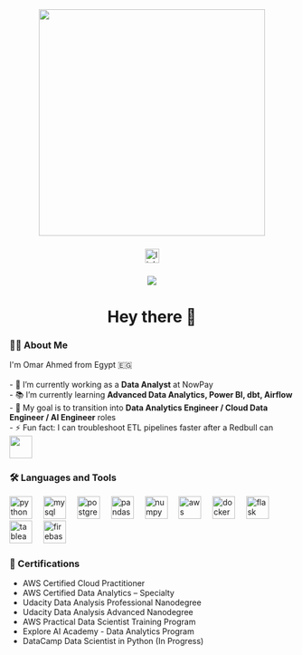 <div align="center">
  <img height="400" src="https://user-images.githubusercontent.com/74038190/212749447-bfb7e725-6987-49d9-ae85-2015e3e7cc41.gif"  />
</div>

###

<div align="center">
  <a href="https://www.linkedin.com/in/omar-ahmed-abdelfattah/" target="_blank">
    <img src="https://img.shields.io/static/v1?message=LinkedIn&logo=linkedin&label=&color=0077B5&logoColor=white&labelColor=&style=for-the-badge" height="25" alt="linkedin logo"  />
  </a>
</div>

###

<div align="center">
  <img src="https://visitor-badge.laobi.icu/badge?page_id=OmarAhmedAbdelfattah.OmarAhmedAbdelfattah&"  />
</div>

###

<h1 align="center">Hey there 👋</h1>

###

<h3 align="left">👩‍💻 About Me</h3>

<p align="left">
I'm Omar Ahmed from Egypt 🇪🇬<br><br>
- 🔭 I’m currently working as a <b>Data Analyst</b> at NowPay<br>
- 📚 I’m currently learning <b>Advanced Data Analytics, Power BI, dbt, Airflow</b><br>
- 🎯 My goal is to transition into <b>Data Analytics Engineer / Cloud Data Engineer / AI Engineer</b> roles<br>
- ⚡ Fun fact: I can troubleshoot ETL pipelines faster after a Redbull can <img height="40" src= "https://www.pngplay.com/image/593382"/>
</p>

###

<h3 align="left">🛠 Languages and Tools</h3>

<div align="left">
  <img src="https://cdn.jsdelivr.net/gh/devicons/devicon/icons/python/python-original.svg" height="40" alt="python logo" />
  <img width="12" />
  <img src="https://cdn.jsdelivr.net/gh/devicons/devicon/icons/mysql/mysql-original-wordmark.svg" height="40" alt="mysql logo" />
  <img width="12" />
  <img src="https://cdn.jsdelivr.net/gh/devicons/devicon/icons/postgresql/postgresql-original-wordmark.svg" height="40" alt="postgresql logo" />
  <img width="12" />
  <img src="https://cdn.jsdelivr.net/gh/devicons/devicon/icons/pandas/pandas-original.svg" height="40" alt="pandas logo" />
  <img width="12" />
  <img src="https://cdn.jsdelivr.net/gh/devicons/devicon/icons/numpy/numpy-original.svg" height="40" alt="numpy logo" />
  <img width="12" />
  <img src="https://cdn.jsdelivr.net/gh/devicons/devicon/icons/amazonwebservices/amazonwebservices-original-wordmark.svg" height="40" alt="aws logo" />
  <img width="12" />
  <img src="https://cdn.jsdelivr.net/gh/devicons/devicon/icons/docker/docker-original-wordmark.svg" height="40" alt="docker logo" />
  <img width="12" />
  <img src="https://cdn.jsdelivr.net/gh/devicons/devicon/icons/flask/flask-original-wordmark.svg" height="40" alt="flask logo" />
  <img width="12" />
  <img src="https://cdn.jsdelivr.net/gh/devicons/devicon/icons/tableau/tableau-original.svg" height="40" alt="tableau logo" />
  <img width="12" />
  <img src="https://cdn.jsdelivr.net/gh/devicons/devicon/icons/firebase/firebase-plain-wordmark.svg" height="40" alt="firebase logo" />
</div>

###

<h3 align="left">📜 Certifications</h3>

- AWS Certified Cloud Practitioner  
- AWS Certified Data Analytics – Specialty  
- Udacity Data Analysis Professional Nanodegree  
- Udacity Data Analysis Advanced Nanodegree  
- AWS Practical Data Scientist Training Program  
- Explore AI Academy - Data Analytics Program  
- DataCamp Data Scientist in Python (In Progress)  

